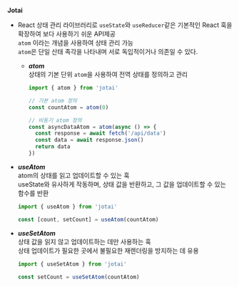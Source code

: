 **Jotai**

- React 상태 관리 라이브러리로 `useState`와 `useReducer`같은 기본적인 React 훅을 확장하여 보다 사용하기 쉬운 API제공<br />
  `atom` 이라는 개념을 사용하여 상태 관리 가능<br />
  `atom`은 단일 산태 족각을 나타내며 서로 독입적이거나 의존일 수 있다.

  - **_atom_**<br />
    상태의 기본 단위 `atom`을 사용하여 전역 상태를 정의하고 관리


    ```javascript
    import { atom } from 'jotai'

    // 기본 atom 정의
    const countAtom = atom(0)

    // 비동기 atom 정의
    const asyncDataAtom = atom(async () => {
      const response = await fetch('/api/data')
      const data = await response.json()
      return data
    })
    ```

- **_useAtom_**<br />
  atom의 상태를 읽고 업데이트할 수 있는 훅<br />
  useState와 유사하게 작동하며, 상태 값을 반환하고, 그 값을 업데이트할 수 있는 함수를 반환

  ```javascript
  import { useAtom } from 'jotai'

  const [count, setCount] = useAtom(countAtom)
  ```

- **_useSetAtom_**<br />
  상태 값을 읽지 않고 업데이트하는 데만 사용하는 훅<br />
  상태 업데이트가 필요한 곳에서 불필요한 재렌더링을 방지하는 데 유용

  ```javascript
  import { useSetAtom } from 'jotai'

  const setCount = useSetAtom(countAtom)
  ```
